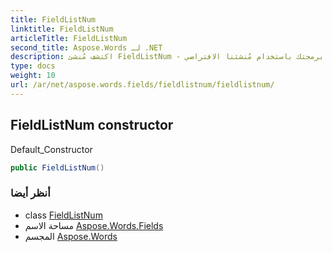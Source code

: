 ```yaml
---
title: FieldListNum
linktitle: FieldListNum
articleTitle: FieldListNum
second_title: Aspose.Words لـ .NET
description: اكتشف مُنشئ FieldListNum - الحل الأمثل لإدارة قوائم فعّالة في البرمجة. بسّط برمجتك باستخدام مُنشئنا الافتراضي!
type: docs
weight: 10
url: /ar/net/aspose.words.fields/fieldlistnum/fieldlistnum/
---
```

## FieldListNum constructor

Default_Constructor

```csharp
public FieldListNum()
```

### أنظر أيضا

* class [FieldListNum](../)
* مساحة الاسم [Aspose.Words.Fields](../../../aspose.words.fields/)
* المجسم [Aspose.Words](../../../)
